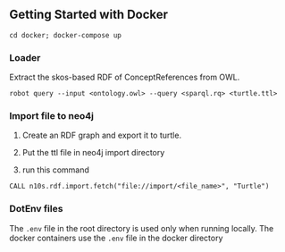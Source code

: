 ## Getting Started with Docker

```
cd docker; docker-compose up
```


### Loader

Extract the skos-based RDF of ConceptReferences from OWL. 

```
robot query --input <ontology.owl> --query <sparql.rq> <turtle.ttl>
```

### Import file to neo4j

1. Create an RDF graph and export it to turtle. 

2. Put the ttl file in neo4j import directory

3. run this command

```
CALL n10s.rdf.import.fetch("file://import/<file_name>", "Turtle")
```

### DotEnv files

The `.env` file in the root directory is used only when running locally. The docker containers use the `.env`
file in the docker directory
